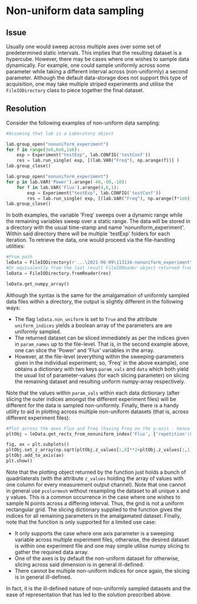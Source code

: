 # Non-uniform data sampling

## Issue

Usually one would sweep across multiple axes over some set of predetermined static intervals. This implies that the resulting dataset is a hypercube. However, there may be cases where one wishes to sample data dynamically. For example, one could sample uniformly across some parameter while taking a different interval across (non-uniformly) a second parameter. Although the default data-storage does not support this type of acquisition, one may take multiple striped experiments and utilise the `FileIODirectory` class to piece together the final dataset.

## Resolution

Consider the following examples of non-uniform data sampling:

``` python
#Assuming that lab is a Laboratory object

lab.group_open("nonuniform_experiment")
for f in range(3e6,6e6,1e6):
    exp = Experiment("testExp", lab.CONFIG('testConf'))
    res = lab.run_single( exp, [(lab.VAR("Freq"), np.arange(f))] )
lab.group_close()

lab.group_open("nonuniform_experiment")
for p in lab.VAR('Power').arange(-40,-80,-10):
    for f in lab.VAR('Flux').arange(4,6,1):
        exp = Experiment("testExp", lab.CONFIG('testConf'))
        res = lab.run_single( exp, [(lab.VAR("Freq"), np.arange(f*1e6))] )
lab.group_close()
```

In both examples, the variable 'Freq' sweeps over a dynamic range while the remaining variables sweep over a static range. The data will be stored in a directory with the usual time-stamp and name 'nonuniform_experiment'. Within said directory there will be multiple 'testExp' folders for each iteration. To retrieve the data, one would proceed via the file-handling utilities:

``` python
#From path
leData = FileIODirectory(r'...\2021-06-09\113134-nonuniform_experiment\113134-testExp\data.h5')
#Or equivalently from the last result FileIOReader object returned from the experiment...
leData = FileIODirectory.fromReader(res)

leData.get_numpy_array()
```

Although the syntax is the same for the amalgamation of uniformly sampled data files within a directory, the output is slightly different in the following ways:

- The flag `leData.non_uniform` is set to `True` and the attribute `uniform_indices` yields a boolean array of the parameters are are uniformly sampled.
- The returned dataset can be sliced immediately as per the indices given in `param_names` up to the file-level. That is, in the second example above, one can slice the 'Power' and 'Flux' variables in the array.
- However, at the file-level (everything within the sweeping-parameters given in the individual experiment; so, 'Freq' in the above example), one obtains a dictionary with two keys `param_vals` and `data` which both yield the usual list of parameter-values (for each slicing parameter) on slicing the remaining dataset and resulting uniform numpy-array respectively.

Note that the values within `param_vals` within each data dictionary (after slicing the outer indices amongst the different experiment files) will be different for the data is sampled non-uniformly. Finally, there is a handy utility to aid in plotting across multiple non-uniform datasets (that is, across different experiment files):

``` python
#Plot across the axes Flux and Freq (having Freq on the y-axis - hence the last argument being False)
pltObj = leData.get_rects_from_nonuniform_index('Flux', {'repetition':0, 'segment':0, 'sample':0, 'Power':1}, False)

fig, ax = plt.subplots()
pltObj.set_z_array(np.sqrt(pltObj.z_values[:,0]**2+pltObj.z_values[:,1]**2))
pltObj.add_to_axis(ax)
plt.show()
```

Note that the plotting object returned by the function just holds a bunch of quadrilaterals (with the attribute `z_values` holding the array of values with one column for every measurement output channel). Note that one cannot in general use `pcolormesh` without resampling the dataset to all unique x and y values. This is a common occurrence in the case where one wishes to sample N points across a differing interval. Thus, the grid is not a uniform rectangular grid. The slicing dictionary supplied to the function gives the indices for all remaining parameters in the amalgamated dataset. Finally, note that the function is only supported for a limited use case:

- It only supports the case where one axis parameter is a sweeping variable across multiple experiment files, otherwise, the desired dataset is within one experiment file and one may simple utilise numpy slicing to gather the required data array.
- One of the axes is by default the non-uniform dataset for otherwise, slicing across said dimension is in general ill-defined.
- There cannot be multiple non-uniform indices for once again, the slicing is in general ill-defined.

In fact, it is the ill-defined nature of non-uniformly sampled datasets and the ease of representation that has led to the solution prescribed above.
